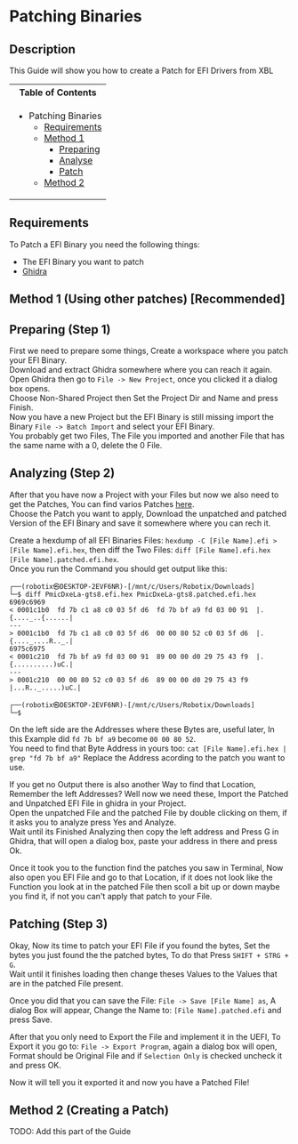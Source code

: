 # Patching Binaries

## Description

This Guide will show you how to create a Patch for EFI Drivers from XBL

<table>
<tr><th>Table of Contents</th></th>
<tr><td>
  
- Patching Binaries
    - [Requirements](#requirements)
    - [Method 1](#requirements)
       - [Preparing](#preparing-step-1)
       - [Analyse](#analyzing-step-2)
       - [Patch](#patching-step-3)
    - [Method 2](#method-2-creating-a-patch)

</td></tr> </table>

## Requirements

To Patch a EFI Binary you need the following things:

- The EFI Binary you want to patch
- [Ghidra](https://github.com/NationalSecurityAgency/ghidra/releases/latest)

## Method 1 (Using other patches) [Recommended]

## Preparing (Step 1)

First we need to prepare some things, Create a workspace where you patch your EFI Binary. <br />
Download and extract Ghidra somewhere where you can reach it again. <br />
Open Ghidra then go to `File -> New Project`, once you clicked it a dialog box opens. <br />
Choose Non-Shared Project then Set the Project Dir and Name and press Finish. <br />
Now you have a new Project but the EFI Binary is still missing import the Binary `File -> Batch Import` and select your EFI Binary. <br />
You probably get two Files, The File you imported and another File that has the same name with a 0, delete the 0 File.

## Analyzing (Step 2)

After that you have now a Project with your Files but now we also need to get the Patches, You can find varios Patches [here](https://github.com/Robotix22/Device-Binaries). <br />
Choose the Patch you want to apply, Download the unpatched and patched Version of the EFI Binary and save it somewhere where you can rech it. <br />

Create a hexdump of all EFI Binaries Files: `hexdump -C [File Name].efi > [File Name].efi.hex`, then diff the Two Files: `diff [File Name].efi.hex [File Name].patched.efi.hex`. <br />
Once you run the Command you should get output like this:
```
┌──(robotix㉿DESKTOP-2EVF6NR)-[/mnt/c/Users/Robotix/Downloads]
└─$ diff PmicDxeLa-gts8.efi.hex PmicDxeLa-gts8.patched.efi.hex
6969c6969
< 0001c1b0  fd 7b c1 a8 c0 03 5f d6  fd 7b bf a9 fd 03 00 91  |.{...._..{......|
---
> 0001c1b0  fd 7b c1 a8 c0 03 5f d6  00 00 80 52 c0 03 5f d6  |.{...._....R.._.|
6975c6975
< 0001c210  fd 7b bf a9 fd 03 00 91  89 00 00 d0 29 75 43 f9  |.{..........)uC.|
---
> 0001c210  00 00 80 52 c0 03 5f d6  89 00 00 d0 29 75 43 f9  |...R.._.....)uC.|

┌──(robotix㉿DESKTOP-2EVF6NR)-[/mnt/c/Users/Robotix/Downloads]
└─$
```
On the left side are the Addresses where these Bytes are, useful later, In this Example did `fd 7b bf a9` become `00 00 80 52`. <br />
You need to find that Byte Address in yours too: `cat [File Name].efi.hex | grep "fd 7b bf a9"` Replace the Address acording to the patch you want to use. <br />

If you get no Output there is also another Way to find that Location, Remember the left Addresses? Well now we need these, Import the Patched and Unpatched EFI File in ghidra in your Project. <br />
Open the unpatched File and the patched File by double clicking on them, if it asks you to analyze press Yes and Analyze. <br />
Wait until its Finished Analyzing then copy the left address and Press G in Ghidra, that will open a dialog box, paste your address in there and press Ok. <br />

Once it took you to the function find the patches you saw in Terminal, Now also open you EFI File and go to that Location, if it does not look like the Function you look at in the patched File then scoll a bit up or down maybe you find it, if not you can't apply that patch to your File. <br />

## Patching (Step 3)

Okay, Now its time to patch your EFI File if you found the bytes, Set the bytes you just found the the patched bytes, To do that Press `SHIFT + STRG + G`. <br />
Wait until it finishes loading then change theses Values to the Values that are in the patched File present. <br />

Once you did that you can save the File: `File -> Save [File Name] as`, A dialog Box will appear, Change the Name to: `[File Name].patched.efi` and press Save. <br />

After that you only need to Export the File and implement it in the UEFI, To Export it you go to: `File -> Export Program`, again a dialog box will open, Format should be Original File and if `Selection Only` is checked uncheck it and press OK. <br />

Now it will tell you it exported it and now you have a Patched File!

## Method 2 (Creating a Patch)

TODO: Add this part of the Guide
